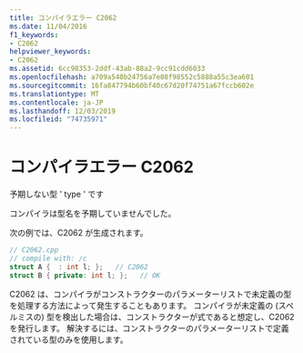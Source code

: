 ```yaml
---
title: コンパイラエラー C2062
ms.date: 11/04/2016
f1_keywords:
- C2062
helpviewer_keywords:
- C2062
ms.assetid: 6cc98353-2ddf-43ab-88a2-9cc91cdd6033
ms.openlocfilehash: a709a540b24756a7e08f98552c5888a55c3ea601
ms.sourcegitcommit: 16fa847794b60bf40c67d20f74751a67fccb602e
ms.translationtype: MT
ms.contentlocale: ja-JP
ms.lasthandoff: 12/03/2019
ms.locfileid: "74735971"
---
```

# <a name="compiler-error-c2062"></a>コンパイラエラー C2062

予期しない型 ' type ' です

コンパイラは型名を予期していませんでした。

次の例では、C2062 が生成されます。

```cpp
// C2062.cpp
// compile with: /c
struct A {  : int l; };   // C2062
struct B { private: int l; };   // OK
```

C2062 は、コンパイラがコンストラクターのパラメーターリストで未定義の型を処理する方法によって発生することもあります。 コンパイラが未定義の (スペルミスの) 型を検出した場合は、コンストラクターが式であると想定し、C2062 を発行します。 解決するには、コンストラクターのパラメーターリストで定義されている型のみを使用します。
